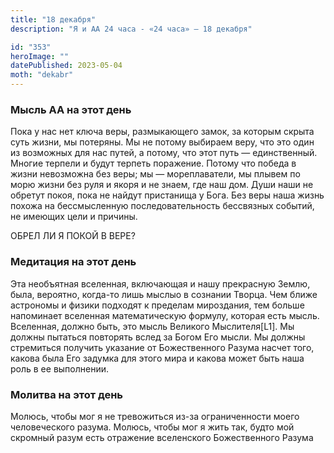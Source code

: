 ```yaml
---
title: "18 декабря"
description: "Я и АА 24 часа - «24 часа» — 18 декабря"

id: "353"
heroImage: ""
datePublished: 2023-05-04
moth: "dekabr"
---
```


### Мысль АА на этот день

Пока у нас нет ключа веры, размыкающего замок, за которым скрыта суть жизни,
мы потеряны. Мы не потому выбираем веру, что это один из возможных для нас
путей, а потому, что этот путь — единственный. Многие терпели и будут терпеть
поражение. Потому что победа в жизни невозможна без веры; мы — мореплаватели,
мы плывем по морю жизни без руля и якоря и не знаем, где наш дом. Души наши не
обретут покоя, пока не найдут пристанища у Бога. Без веры наша жизнь похожа на
бессмысленную последовательность бессвязных событий, не имеющих цели и
причины.

ОБРЕЛ ЛИ Я ПОКОЙ В ВЕРЕ?

### Медитация на этот день

Эта необъятная вселенная, включающая и нашу прекрасную Землю, была, вероятно,
когда-то лишь мыслыо в сознании Творца. Чем ближе астрономы и физики подходят
к пределам мироздания, тем больше напоминает вселенная математическую формулу,
которая есть мысль. Вселенная, должно быть, это мысль Великого Мыслителя[L1].
Мы должны пытаться повторять вслед за Богом Его мысли. Мы должны стремиться
получить указание от Божественного Разума насчет того, какова была Его задумка
для этого мира и какова может быть наша роль в ее выполнении.

### Молитва на этот день

Молюсь, чтобы мог я не тревожиться из-за ограниченности моего человеческого
разума. Молюсь, чтобы мог я жить так, будто мой скромный разум есть отражение
вселенского Божественного Разума
